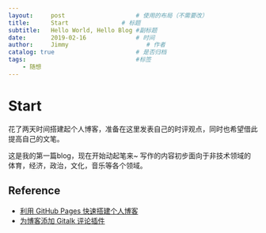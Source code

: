 ```yaml
---
layout:     post                    # 使用的布局（不需要改）
title:      Start               # 标题 
subtitle:   Hello World, Hello Blog #副标题
date:       2019-02-16              # 时间
author:     Jimmy                      # 作者
catalog: true                       # 是否归档
tags:                               #标签
    - 随想
---
```


# Start

花了两天时间搭建起个人博客，准备在这里发表自己的时评观点，同时也希望借此提高自己的文笔。

这是我的第一篇blog，现在开始动起笔来~ 写作的内容初步面向于非技术领域的体育，经济，政治，文化，音乐等各个领域。

## Reference
- [利用 GitHub Pages 快速搭建个人博客](https://www.jianshu.com/p/e68fba58f75c)
- [为博客添加 Gitalk 评论插件](http://qiubaiying.top/2017/12/19/%E4%B8%BA%E5%8D%9A%E5%AE%A2%E6%B7%BB%E5%8A%A0-Gitalk-%E8%AF%84%E8%AE%BA%E6%8F%92%E4%BB%B6/)
